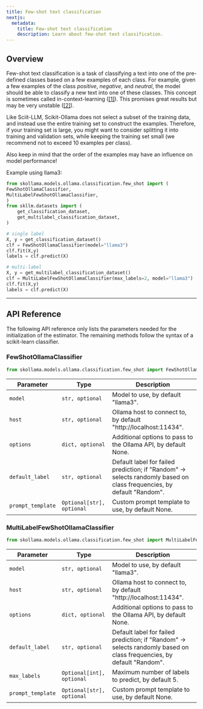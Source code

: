 ```yaml
---
title: Few-shot text classification
nextjs:
  metadata:
    title: Few-shot text classification
    description: Learn about few-shot text classification.
---
```


## Overview

Few-shot text classification is a task of classifying a text into one of the pre-defined classes based on a few examples of each class. For example, given a few examples of the class _positive_, _negative_, and _neutral_, the model should be able to classify a new text into one of these classes. This concept is sometimes called in-context-learning ([[1]](https://proceedings.neurips.cc/paper_files/paper/2023/hash/73950f0eb4ac0925dc71ba2406893320-Abstract-Conference.html)). This promises great results but may be very unstable ([[2]](https://arxiv.org/abs/2211.04486)).

Like Sciit-LLM, Scikit-Ollama does not select a subset of the training data, and instead use the entire training set to construct the examples. Therefore, if your training set is large, you might want to consider splitting it into training and validation sets, while keeping the training set small (we recommend not to exceed 10 examples per class).

Also keep in mind that the order of the examples may have an influence on model performance!

Example using llama3:

```python
from skollama.models.ollama.classification.few_shot import (
FewShotOllamaClassifier,
MultiLabelFewShotOllamaClassifier,
)
from skllm.datasets import (
    get_classification_dataset,
    get_multilabel_classification_dataset,
)

# single label
X, y = get_classification_dataset()
clf = FewShotOllamaClassifier(model="llama3")
clf.fit(X,y)
labels = clf.predict(X)

# multi-label
X, y = get_multilabel_classification_dataset()
clf = MultiLabelFewShotOllamaClassifier(max_labels=2, model="llama3")
clf.fit(X,y)
labels = clf.predict(X)
```

---

## API Reference

The following API reference only lists the parameters needed for the initialization of the estimator. The remaining methods follow the syntax of a scikit-learn classifier.

### FewShotOllamaClassifier
```python
from skollama.models.ollama.classification.few_shot import FewShotOllamaClassifier
```

| **Parameter**      | **Type**                      | **Description**                                                                 |
|--------------------|-------------------------------|---------------------------------------------------------------------------------|
| `model`            | `str, optional`               | Model to use, by default "llama3".                                              |
| `host`             | `str, optional`               | Ollama host to connect to, by default "http://localhost:11434".                 |
| `options`          | `dict, optional`              | Additional options to pass to the Ollama API, by default None.                  |
| `default_label`    | `str, optional`               | Default label for failed prediction; if "Random" -> selects randomly based on class frequencies, by default "Random". |
| `prompt_template`  | `Optional[str], optional`     | Custom prompt template to use, by default None.                                 |

### MultiLabelFewShotOllamaClassifier
```python
from skollama.models.ollama.classification.few_shot import MultiLabelFewShotOllamaClassifier
```

| **Parameter**      | **Type**                      | **Description**                                                                 |
|--------------------|-------------------------------|---------------------------------------------------------------------------------|
| `model`            | `str, optional`               | Model to use, by default "llama3".                                              |
| `host`             | `str, optional`               | Ollama host to connect to, by default "http://localhost:11434".                 |
| `options`          | `dict, optional`              | Additional options to pass to the Ollama API, by default None.                  |
| `default_label`    | `str, optional`               | Default label for failed prediction; if "Random" -> selects randomly based on class frequencies, by default "Random". |
| `max_labels`       | `Optional[int], optional`     | Maximum number of labels to predict, by default 5.                              |
| `prompt_template`  | `Optional[str], optional`     | Custom prompt template to use, by default None.                                 |